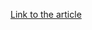 [Link to the article](https://www.bleepingcomputer.com/news/google/google-says-enhanced-protection-feature-in-chrome-now-uses-ai/)
